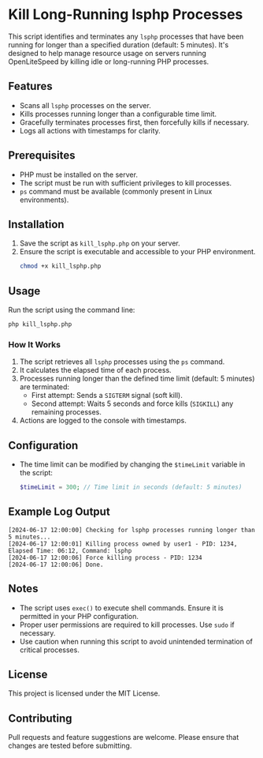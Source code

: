 # Kill Long-Running lsphp Processes

This script identifies and terminates any `lsphp` processes that have been running for longer than a specified duration (default: 5 minutes). It's designed to help manage resource usage on servers running OpenLiteSpeed by killing idle or long-running PHP processes.

## Features
- Scans all `lsphp` processes on the server.
- Kills processes running longer than a configurable time limit.
- Gracefully terminates processes first, then forcefully kills if necessary.
- Logs all actions with timestamps for clarity.

## Prerequisites
- PHP must be installed on the server.
- The script must be run with sufficient privileges to kill processes.
- `ps` command must be available (commonly present in Linux environments).

## Installation
1. Save the script as `kill_lsphp.php` on your server.
2. Ensure the script is executable and accessible to your PHP environment.
   ```bash
   chmod +x kill_lsphp.php
   ```

## Usage
Run the script using the command line:
```bash
php kill_lsphp.php
```

### How It Works
1. The script retrieves all `lsphp` processes using the `ps` command.
2. It calculates the elapsed time of each process.
3. Processes running longer than the defined time limit (default: 5 minutes) are terminated:
   - First attempt: Sends a `SIGTERM` signal (soft kill).
   - Second attempt: Waits 5 seconds and force kills (`SIGKILL`) any remaining processes.
4. Actions are logged to the console with timestamps.

## Configuration
- The time limit can be modified by changing the `$timeLimit` variable in the script:
   ```php
   $timeLimit = 300; // Time limit in seconds (default: 5 minutes)
   ```

## Example Log Output
```
[2024-06-17 12:00:00] Checking for lsphp processes running longer than 5 minutes...
[2024-06-17 12:00:01] Killing process owned by user1 - PID: 1234, Elapsed Time: 06:12, Command: lsphp
[2024-06-17 12:00:06] Force killing process - PID: 1234
[2024-06-17 12:00:06] Done.
```

## Notes
- The script uses `exec()` to execute shell commands. Ensure it is permitted in your PHP configuration.
- Proper user permissions are required to kill processes. Use `sudo` if necessary.
- Use caution when running this script to avoid unintended termination of critical processes.

## License
This project is licensed under the MIT License.

## Contributing
Pull requests and feature suggestions are welcome. Please ensure that changes are tested before submitting.
